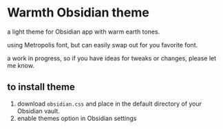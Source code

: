 # Warmth Obsidian theme

a light theme for Obsidian app with warm earth tones. 

using Metropolis font, but can easily swap out for you favorite font. 

a work in progress, so if you have ideas for tweaks or changes, please let me know. 

## to install theme

1. download `obsidian.css` and place in the default directory of your Obsidian vault.
2. enable themes option in Obsidian settings



